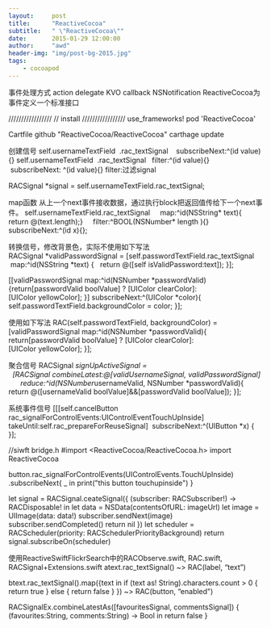 ```yaml
---
layout:     post
title:      "ReactiveCocoa"
subtitle:   " \"ReactiveCocoa\""
date:       2015-01-29 12:00:00
author:     "awd"
header-img: "img/post-bg-2015.jpg"
tags:
    - cocoapod
---
```

事件处理方式
action
delegate
KVO
callback
NSNotification 
ReactiveCocoa为事件定义一个标准接口

/////////////////
// install
/////////////////
use_frameworks!
pod 'ReactiveCocoa'

Cartfile
github "ReactiveCocoa/ReactiveCocoa"
carthage update


创建信号
self.usernameTextField  .rac_textSignal    subscribeNext:^(id value){}
self.usernameTextField  .rac_textSignal   filter:^(id value){}    subscribeNext: ^(id value){}
filter:过滤signal

RACSignal *signal = self.usernameTextField.rac_textSignal;

map函数
从上一个next事件接收数据，通过执行block把返回值传给下一个next事件。
self.usernameTextField.rac_textSignal
    map:^id(NSString* text){ return @(text.length);}
    filter:^BOOL(NSNumber* length ){}
    subscribeNext:^(id x){};

转换信号，修改背景色，实际不使用如下写法
RACSignal *validPasswordSignal = [self.passwordTextField.rac_textSignal 
		 map:^id(NSString *text) { 
		 return @([self isValidPassword:text]);
}];

[[validPasswordSignal
   map:^id(NSNumber *passwordValid){return[passwordValid boolValue] ? [UIColor clearColor]:[UIColor yellowColor];
}]
	 subscribeNext:^(UIColor *color){
	    self.passwordTextField.backgroundColor = color;
}];

使用如下写法
RAC(self.passwordTextField, backgroundColor) = [validPasswordSignal
	map:^id(NSNumber *passwordValid){
		return[passwordValid boolValue] ? [UIColor clearColor]:[UIColor yellowColor];
}];






聚合信号
RACSignal *signUpActiveSignal =
  [RACSignal combineLatest:@[validUsernameSignal, validPasswordSignal]
      reduce:^id(NSNumber*usernameValid, NSNumber *passwordValid){
          return @([usernameValid boolValue]&&[passwordValid boolValue]);
}];



系统事件信号
[[[self.cancelButton 
	rac_signalForControlEvents:UIControlEventTouchUpInside] 
	takeUntil:self.rac_prepareForReuseSignal] 
	subscribeNext:^(UIButton *x) { 
}]; 




//siwft
bridge.h
#import <ReactiveCocoa/ReactiveCocoa.h>
import ReactiveCocoa

button.rac_signalForControlEvents(UIControlEvents.TouchUpInside)
            .subscribeNext{  _ in
                print("this button touchupinside")
}


let signal = RACSignal.ceateSignal({ (subscriber: RACSubscriber!) -> RACDisposable! in
	let data = NSData(contentsOfURL: imageUrl)
	let image = UIImage(data: data!)
	subscriber.sendNext(image)
	subscriber.sendCompleted()
	return nil
})
let scheduler = RACScheduler(priority: RACSchedulerPriorityBackground)
return signal.subscribeOn(scheduler)



使用ReactiveSwiftFlickrSearch中的RACObserve.swift, RAC.swift, RACSignal+Extensions.swift
atext.rac_textSignal() ~> RAC(label, “text”)

btext.rac_textSignal().map({text in
	if (text as! String).characters.count > 0 {
		return true
	} else {
		return false
	}
}) ~> RAC(button, “enabled")

RACSignalEx.combineLatestAs([favouritesSignal, commentsSignal]) {
      (favourites:String, comments:String) -> Bool in
     return false
    }